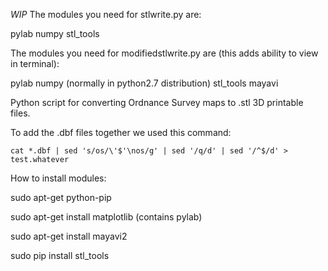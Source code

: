 *WIP*
The modules you need for stlwrite.py are:

pylab
numpy
stl_tools

The modules you need for modifiedstlwrite.py are (this adds ability to view in terminal):

pylab
numpy (normally in python2.7 distribution)
stl_tools
mayavi

Python script for converting Ordnance Survey maps to .stl 3D printable files.

To add the .dbf files together we used this command:

    cat *.dbf | sed 's/os/\'$'\nos/g' | sed '/q/d' | sed '/^$/d' > test.whatever

How to install modules:

sudo apt-get python-pip

sudo apt-get install matplotlib (contains pylab)

sudo apt-get install mayavi2

sudo pip install stl_tools

